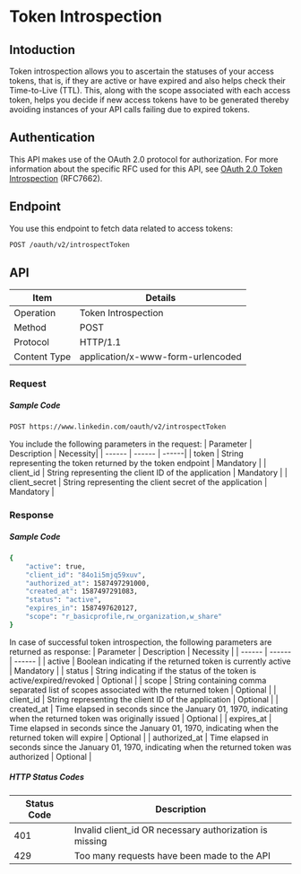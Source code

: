 # Token Introspection

## Intoduction

Token introspection allows you to ascertain the statuses of your access tokens, that is, if they are active or have expired and also helps check their Time-to-Live (TTL). This, along with the scope associated with each access token, helps you decide if new access tokens have to be generated thereby avoiding instances of your API calls failing due to expired tokens.

## Authentication

This API makes use of the OAuth 2.0 protocol for authorization. For more information about the specific RFC used for this API, see  [OAuth 2.0 Token Introspection](https://tools.ietf.org/html/rfc6749) (RFC7662).

## Endpoint

You use this endpoint to fetch data related to access tokens:

```sh
POST /oauth/v2/introspectToken
```

## API

| Item         | Details                           |
| ------------ | --------------------------------- |
| Operation    | Token Introspection               |
| Method       | POST                              |
| Protocol     | HTTP/1.1                          |
| Content Type | application/x-www-form-urlencoded |

### Request

##### Sample Code

```sh
POST https://www.linkedin.com/oauth/v2/introspectToken
```

You include the following parameters in the request:
| Parameter | Description | Necessity|
| ------ | ------ | ------|
| token | String representing the token returned by the token endpoint | Mandatory |
| client_id    | String representing the client ID of the application | Mandatory |
| client_secret | String representing the client secret of the application | Mandatory |

### Response

##### Sample Code

```sh
{
    "active": true,
    "client_id": "84o1i5mjq59xuv",
    "authorized_at": 1587497291000,
    "created_at": 1587497291083,
    "status": "active",
    "expires_in": 1587497620127,
    "scope": "r_basicprofile,rw_organization,w_share"
}
```

In case of successful token introspection, the following parameters are returned as response:
| Parameter | Description | Necessity |
| ------ | ------ | ------ |
| active | Boolean indicating if the returned token is currently active | Mandatory |
| status | String indicating if the status of the token is active/expired/revoked | Optional |
| scope | String containing comma separated list of scopes associated with the returned token | Optional |
| client_id | String representing the client ID of the application | Optional |
| created_at | Time elapsed in seconds since the January 01, 1970, indicating when the returned token was originally issued | Optional |
| expires_at | Time elapsed in seconds since the January 01, 1970, indicating when the returned token will expire | Optional |
| authorized_at | Time elapsed in seconds since the January 01, 1970, indicating when the returned token was authorized | Optional |

##### HTTP Status Codes

| Status Code | Description                                             |
| ----------- | ------------------------------------------------------- |
| 401         | Invalid client_id OR necessary authorization is missing |
| 429         | Too many requests have been made to the API             |
